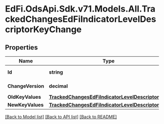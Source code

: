 # EdFi.OdsApi.Sdk.v71.Models.All.TrackedChangesEdFiIndicatorLevelDescriptorKeyChange

## Properties

Name | Type | Description | Notes
------------ | ------------- | ------------- | -------------
**Id** | **string** | Resource identifier | [optional] 
**ChangeVersion** | **decimal** | Change version | [optional] 
**OldKeyValues** | [**TrackedChangesEdFiIndicatorLevelDescriptorKey**](TrackedChangesEdFiIndicatorLevelDescriptorKey.md) |  | [optional] 
**NewKeyValues** | [**TrackedChangesEdFiIndicatorLevelDescriptorKey**](TrackedChangesEdFiIndicatorLevelDescriptorKey.md) |  | [optional] 

[[Back to Model list]](../../README.md#documentation-for-models) [[Back to API list]](../../README.md#documentation-for-api-endpoints) [[Back to README]](../../README.md)

